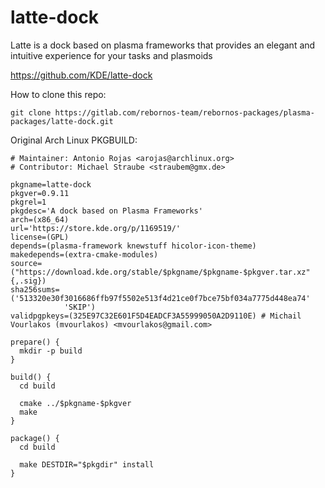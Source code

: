# latte-dock

Latte is a dock based on plasma frameworks that provides an elegant and intuitive experience for your tasks and plasmoids

https://github.com/KDE/latte-dock

How to clone this repo:

```
git clone https://gitlab.com/rebornos-team/rebornos-packages/plasma-packages/latte-dock.git
```

Original Arch Linux PKGBUILD:

```
# Maintainer: Antonio Rojas <arojas@archlinux.org>
# Contributor: Michael Straube <straubem@gmx.de>

pkgname=latte-dock
pkgver=0.9.11
pkgrel=1
pkgdesc='A dock based on Plasma Frameworks'
arch=(x86_64)
url='https://store.kde.org/p/1169519/'
license=(GPL)
depends=(plasma-framework knewstuff hicolor-icon-theme)
makedepends=(extra-cmake-modules)
source=("https://download.kde.org/stable/$pkgname/$pkgname-$pkgver.tar.xz"{,.sig})
sha256sums=('513320e30f3016686ffb97f5502e513f4d21ce0f7bce75bf034a7775d448ea74'
            'SKIP')
validpgpkeys=(325E97C32E601F5D4EADCF3A55999050A2D9110E) # Michail Vourlakos (mvourlakos) <mvourlakos@gmail.com>

prepare() {
  mkdir -p build
}

build() {
  cd build

  cmake ../$pkgname-$pkgver
  make
}

package() {
  cd build

  make DESTDIR="$pkgdir" install
}
```

